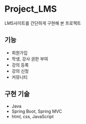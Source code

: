 # Project_LMS
LMS사이트를 간단하게 구현해 본 프로젝트

## 기능
- 회원가입
- 학생, 강사 권한 부여
- 강의 등록
- 강의 신청
- 커뮤니티

## 구현 기술
- Java
- Spring Boot, Spring MVC
- html, css, JavaScript
